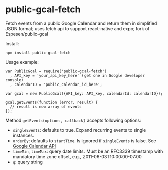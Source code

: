# public-gcal-fetch

Fetch events from a public Google Calendar and return them in simplified JSON format; uses fetch api to support react-native and expo; fork of Espesen/public-gcal

Install:
```
npm install public-gcal-fetch
```

Usage example:
```
var PublicGcal = require('public-gcal-fetch')
  , API_key = 'your_api_key_here' (get one in Google developer console)
  , calendarID = 'public_calendar_id_here';

var gcal = new PublicGcal({API_key: API_key, calendarId: calendarID});

gcal.getEvents(function (error, result) {
  // result is now array of events
});
```

Method `getEvents(options, callback)` accepts following options:
- `singleEvents`: defaults to true. Expand recurring events to single instances.
- `orderBy`: defaults to `startTime`. Is ignored if `singleEvents` is false. See [Google Calendar API](https://developers.google.com/google-apps/calendar/v3/reference/events/list)
- `timeMin`, `timeMax`: query date limits. Must be an RFC3339 timestamp with mandatory time zone offset, e.g., 2011-06-03T10:00:00-07:00
- `q`: query string
 
 